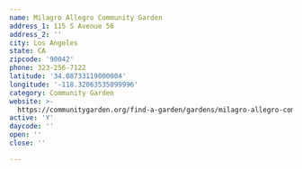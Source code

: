 ```yaml
---
name: Milagro Allegro Community Garden
address_1: 115 S Avenue 56
address_2: ''
city: Los Angeles
state: CA
zipcode: '90042'
phone: 323-256-7122
latitude: '34.08733119000004'
longitude: '-118.32063535099996'
category: Community Garden
website: >-
  https://communitygarden.org/find-a-garden/gardens/milagro-allegro-community-garden/
active: 'Y'
daycode: ''
open: ''
close: ''

---
```

